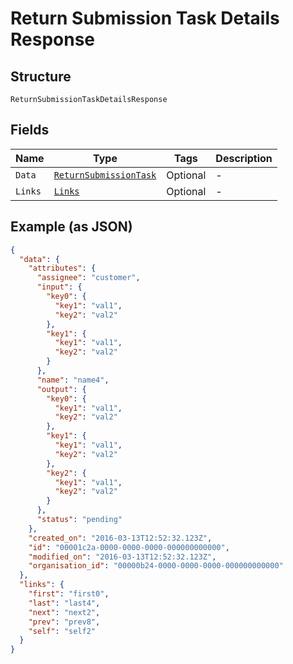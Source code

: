 
# Return Submission Task Details Response

## Structure

`ReturnSubmissionTaskDetailsResponse`

## Fields

| Name | Type | Tags | Description |
|  --- | --- | --- | --- |
| `Data` | [`ReturnSubmissionTask`](../../doc/models/return-submission-task.md) | Optional | - |
| `Links` | [`Links`](../../doc/models/links.md) | Optional | - |

## Example (as JSON)

```json
{
  "data": {
    "attributes": {
      "assignee": "customer",
      "input": {
        "key0": {
          "key1": "val1",
          "key2": "val2"
        },
        "key1": {
          "key1": "val1",
          "key2": "val2"
        }
      },
      "name": "name4",
      "output": {
        "key0": {
          "key1": "val1",
          "key2": "val2"
        },
        "key1": {
          "key1": "val1",
          "key2": "val2"
        },
        "key2": {
          "key1": "val1",
          "key2": "val2"
        }
      },
      "status": "pending"
    },
    "created_on": "2016-03-13T12:52:32.123Z",
    "id": "00001c2a-0000-0000-0000-000000000000",
    "modified_on": "2016-03-13T12:52:32.123Z",
    "organisation_id": "00000b24-0000-0000-0000-000000000000"
  },
  "links": {
    "first": "first0",
    "last": "last4",
    "next": "next2",
    "prev": "prev8",
    "self": "self2"
  }
}
```

